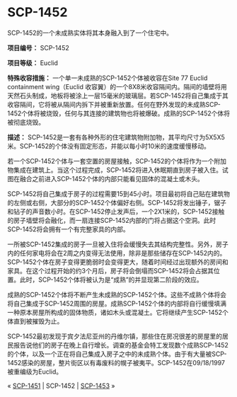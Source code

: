 # SCP-1452
                        




SCP-1452的一个未成熟实体将其本身融入到了一个住宅中。



**项目编号：** SCP-1452

**项目等级：** Euclid

**特殊收容措施：** 一个单一未成熟的SCP-1452个体被收容在Site 77 Euclid containment wing（Euclid 收容翼）的一个8X8米收容隔间内。隔间的墙壁将用天然石头制成，地板将被涂上一层15毫米的玻璃层。若SCP-1452将自己集成于其收容隔间，它将被从隔间内拆下并被重新放置。任何在野外发现的未成熟SCP-1452个体将被烧毁，任何与其连接的建筑物也将被爆破。成熟的SCP-1452个体将被彻底烧毁。

**描述：** SCP-1452是一套有各种外形的住宅建筑物附加物，其平均尺寸为5X5X5米。SCP-1452的个体没有固定形态，并能以每小时10米的速度缓慢移动。

若一个SCP-1452个体与一套空置的房屋接触，SCP-1452的个体将作为一个附加物集成在建筑上。当这个过程完成，SCP-1452将进入休眠期直到房子被入住。试图在融合之前进入SCP-1452个体的内部只能看见固体的混凝土或木头。

SCP-1452将自己集成于房子的过程需要15到45小时。项目最初将自己贴在建筑物的左侧或右侧，大部分的SCP-1452个体偏好右侧。SCP-1452将发出锤子，锯子和钻子的声音数小时。在SCP-1452停止发声后，一个2X1米的，SCP-1452接触的房子墙壁将会融化，而一扇连接SCP-1452内部的门将占据这个空洞。此时SCP-1452将会拥有一个有完整家具的内部。

一所被SCP-1452集成的房子一旦被入住将会缓慢失去其结构完整性。另外，房子内的任何家电将会在2周之内变得无法使用，除非是那些储存在SCP-1452内的。SCP-1452个体在房子变得更脆弱时会变得更大，随着时间经过出现额外的房间和家具。在这个过程开始的约3个月后，房子将会倒塌而SCP-1452将会占据其位置。此时，SCP-1452个体将被认为是“成熟”的并显现第二阶段的效应。

成熟的SCP-1452个体将不断产生未成熟的SCP-1452个体。这些不成熟个体将会将自己集成于SCP-1452周围的房屋。成熟SCP-1452个体的内部将自行缓慢填满一种原本房屋所构成的固体物质，诸如木头或混凝土。它将继续产生SCP-1452个体直到被摧毁为止。

SCP-1452最初发现于宾夕法尼亚州的丹维尔镇，那些住在房况很差的房屋里的居民报告说他们的房子在晚上自行增长。调查的基金会特工发现数个成熟SCP-1452的个体，以及一个正在将自己集成入房子之中的未成熟个体。由于有大量被SCP-1452感染的房屋，整片街区以有毒废料的幌子被夷平。SCP-1452在09/18/1997被重编级为Euclid。



« [SCP-1451](/scp-1451) | SCP-1452 | <a shape='rect' class='newpage' href='/scp-1453'>SCP-1453</a> »





                    
